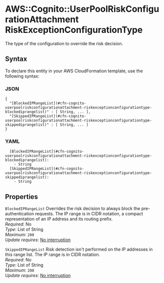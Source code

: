 # AWS::Cognito::UserPoolRiskConfigurationAttachment RiskExceptionConfigurationType<a name="aws-properties-cognito-userpoolriskconfigurationattachment-riskexceptionconfigurationtype"></a>

The type of the configuration to override the risk decision\.

## Syntax<a name="aws-properties-cognito-userpoolriskconfigurationattachment-riskexceptionconfigurationtype-syntax"></a>

To declare this entity in your AWS CloudFormation template, use the following syntax:

### JSON<a name="aws-properties-cognito-userpoolriskconfigurationattachment-riskexceptionconfigurationtype-syntax.json"></a>

```
{
  "[BlockedIPRangeList](#cfn-cognito-userpoolriskconfigurationattachment-riskexceptionconfigurationtype-blockediprangelist)" : [ String, ... ],
  "[SkippedIPRangeList](#cfn-cognito-userpoolriskconfigurationattachment-riskexceptionconfigurationtype-skippediprangelist)" : [ String, ... ]
}
```

### YAML<a name="aws-properties-cognito-userpoolriskconfigurationattachment-riskexceptionconfigurationtype-syntax.yaml"></a>

```
  [BlockedIPRangeList](#cfn-cognito-userpoolriskconfigurationattachment-riskexceptionconfigurationtype-blockediprangelist): 
    - String
  [SkippedIPRangeList](#cfn-cognito-userpoolriskconfigurationattachment-riskexceptionconfigurationtype-skippediprangelist): 
    - String
```

## Properties<a name="aws-properties-cognito-userpoolriskconfigurationattachment-riskexceptionconfigurationtype-properties"></a>

`BlockedIPRangeList`  <a name="cfn-cognito-userpoolriskconfigurationattachment-riskexceptionconfigurationtype-blockediprangelist"></a>
Overrides the risk decision to always block the pre\-authentication requests\. The IP range is in CIDR notation, a compact representation of an IP address and its routing prefix\.  
*Required*: No  
*Type*: List of String  
*Maximum*: `200`  
*Update requires*: [No interruption](https://docs.aws.amazon.com/AWSCloudFormation/latest/UserGuide/using-cfn-updating-stacks-update-behaviors.html#update-no-interrupt)

`SkippedIPRangeList`  <a name="cfn-cognito-userpoolriskconfigurationattachment-riskexceptionconfigurationtype-skippediprangelist"></a>
Risk detection isn't performed on the IP addresses in this range list\. The IP range is in CIDR notation\.  
*Required*: No  
*Type*: List of String  
*Maximum*: `200`  
*Update requires*: [No interruption](https://docs.aws.amazon.com/AWSCloudFormation/latest/UserGuide/using-cfn-updating-stacks-update-behaviors.html#update-no-interrupt)